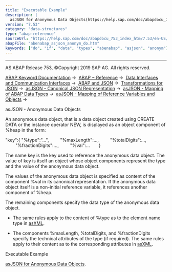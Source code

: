 ```yaml
---
title: "Executable Example"
description: |
  asJSON for Anonymous Data Objects(https://help.sap.com/doc/abapdocu_753_index_htm/7.53/en-US/abenabap_json_asjson_dref_abexa.htm).
version: "7.53"
category: "data-structures"
type: "abap-reference"
sourceUrl: "https://help.sap.com/doc/abapdocu_753_index_htm/7.53/en-US/abenabap_asjson_anonym_do.htm"
abapFile: "abenabap_asjson_anonym_do.htm"
keywords: ["do", "if", "data", "types", "abenabap", "asjson", "anonym"]
---
```


* * *

AS ABAP Release 753, ©Copyright 2019 SAP AG. All rights reserved.

[ABAP Keyword Documentation](https://help.sap.com/doc/abapdocu_753_index_htm/7.53/en-US/abenabap.htm) →  [ABAP − Reference](https://help.sap.com/doc/abapdocu_753_index_htm/7.53/en-US/abenabap_reference.htm) →  [Data Interfaces and Communication Interfaces](https://help.sap.com/doc/abapdocu_753_index_htm/7.53/en-US/abenabap_data_communication.htm) →  [ABAP and JSON](https://help.sap.com/doc/abapdocu_753_index_htm/7.53/en-US/abenabap_json.htm) →  [Transformations for JSON](https://help.sap.com/doc/abapdocu_753_index_htm/7.53/en-US/abenabap_json_trafos.htm) →  [asJSON - Canonical JSON Representation](https://help.sap.com/doc/abapdocu_753_index_htm/7.53/en-US/abenabap_asjson.htm) →  [asJSON - Mapping of ABAP Data Types](https://help.sap.com/doc/abapdocu_753_index_htm/7.53/en-US/abenabap_asjson_abap_types.htm) →  [asJSON - Mapping of Reference Variables and Objects](https://help.sap.com/doc/abapdocu_753_index_htm/7.53/en-US/abenabap_asxml_references.htm) → 

asJSON - Anonymous Data Objects

An anonymous data object, that is a data object created using CREATE DATA or the instance operator NEW, is displayed as an object component of %heap in the form:

"key":{ "%type":"...",
        "%maxLength":...,
        "%totalDigits":...,
        "%fractionDigits":...,
        "%val":...
      }

The name key is the key used to reference the anonymous data object. The value of key is itself an object whose object components represent the type and the value of the anonymous data object.

The values of the anonymous data object is specified as content of the component %val in its canonical representation. If the anonymous data object itself is a non-initial reference variable, it references another component of %heap.

The remaining components specify the data type of the anonymous data object.

-   The same rules apply to the content of %type as to the element name type in [asXML](https://help.sap.com/doc/abapdocu_753_index_htm/7.53/en-US/abenasxml_anonymous_data_object.htm).

-   The components %maxLength, %totalDigits, and %fractionDigits specify the technical attributes of the type (if required). The same rules apply to their content as to the corresponding attributes in [asXML](https://help.sap.com/doc/abapdocu_753_index_htm/7.53/en-US/abenasxml_anonymous_data_object.htm).

Executable Example

[asJSON for Anonymous Data Objects](https://help.sap.com/doc/abapdocu_753_index_htm/7.53/en-US/abenabap_json_asjson_dref_abexa.htm).